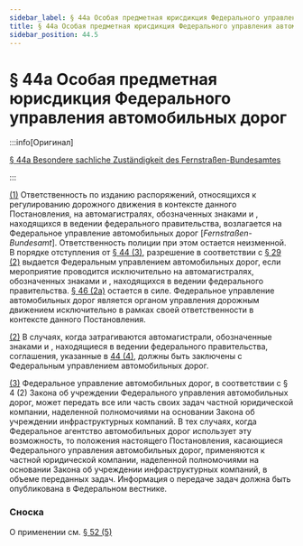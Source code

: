 ```yaml
---
sidebar_label: § 44a Особая предметная юрисдикция Федерального управления автомобильных дорог
title: § 44a Особая предметная юрисдикция Федерального управления автомобильных дорог
sidebar_position: 44.5
---
```


<VerifiedTranslationIcon />

# § 44a Особая предметная юрисдикция Федерального управления автомобильных дорог

:::info[Оригинал]

[§ 44a Besondere sachliche Zuständigkeit des Fernstraßen-Bundesamtes](https://www.gesetze-im-internet.de/stvo_2013/__44a.html)

:::


<span id="1">[(1)](#1)</span> Ответственность по изданию распоряжений, относящихся к регулированию дорожного движения в контексте данного Постановления, на автомагистралях, обозначенных знаками <TrafficSign sign="330.1" /> и <TrafficSign sign="330.2" />, находящихся в ведении федерального правительства, возлагается на Федеральное управление автомобильных дорог [*Fernstraßen-Bundesamt*]. Ответственность полиции при этом остается неизменной.
В порядке отступления от [§ 44 (3)](/docs/enforcement-penalties/responsibilities#3), разрешение в соответствии с [§ 29 (2)](/docs/general-traffic-rules/excessive-use#2) выдается Федеральным управлением автомобильных дорог, если мероприятие проводится исключительно на автомагистралях, обозначенных знаками <TrafficSign sign="330.1" /> и <TrafficSign sign="330.2" />, находящихся в ведении федерального правительства. [§ 46 (2a)](/docs/enforcement-penalties/exemptions#2a) остается в силе. Федеральное управление автомобильных дорог является органом управления дорожным движением исключительно в рамках своей ответственности в контексте данного Постановления.


<span id="2">[(2)](#2)</span> В случаях, когда затрагиваются автомагистрали, обозначенные знаками <TrafficSign sign="330.1"/> и <TrafficSign sign="330.2" />, находящиеся в ведении федерального правительства, соглашения, указанные в [44 (4)](/docs/enforcement-penalties/responsibilities#4), должны быть заключены с Федеральным управлением автомобильных дорог.


<span id="3">[(3)](#3)</span> Федеральное управление автомобильных дорог, в соответствии с § 4 (2) Закона об учреждении Федерального управления автомобильных дорог, может передать все или часть своих задач частной юридической компании, наделенной полномочиями на основании Закона об учреждении инфраструктурных компаний. В тех случаях, когда Федеральное агентство автомобильных дорог использует эту возможность, то положения
настоящего Постановления, касающиеся Федерального управления автомобильных дорог, применяются к
частной юридической компании, наделенной полномочиями на основании Закона об учреждении инфраструктурных компаний, в объеме переданных задач. Информация о передаче задач должна быть опубликована в Федеральном вестнике.

### Сноска
О применении см. [§ 52 (5)](/docs/enforcement-penalties/transitional-provisions#5)
